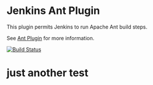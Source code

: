 Jenkins Ant Plugin
=========================

This plugin permits Jenkins to run Apache Ant build steps.

See [Ant Plugin](https://wiki.jenkins-ci.org/display/JENKINS/Ant+Plugin) for more information.

[![Build Status](https://buildhive.cloudbees.com/job/jenkinsci/job/ant-plugin/badge/icon)](https://buildhive.cloudbees.com/job/jenkinsci/job/ant-plugin/)

# just another test
